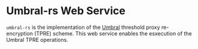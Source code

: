 # Umbral-rs Web Service

`umbral-rs` is the implementation of the [Umbral](https://github.com/nucypher/umbral-doc/blob/master/umbral-doc.pdf) threshold proxy re-encryption (TPRE) scheme.
This web service enables the esxecution of the Umbral TPRE operations.

